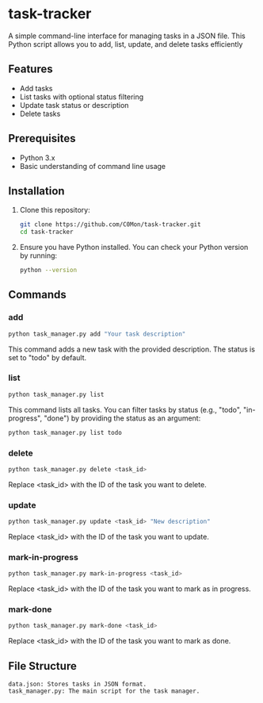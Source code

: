 # task-tracker

A simple command-line interface for managing tasks in a JSON file. This Python script allows you to add, list, update, and delete tasks efficiently

## Features

- Add tasks
- List tasks with optional status filtering
- Update task status or description
- Delete tasks

## Prerequisites

- Python 3.x
- Basic understanding of command line usage

## Installation

1. Clone this repository:
   
   ```bash
   git clone https://github.com/C0Mon/task-tracker.git
   cd task-tracker
   ```
2. Ensure you have Python installed. You can check your Python version by running:
   ```bash
   python --version
   ```
   

## Commands
### add
```bash
python task_manager.py add "Your task description"
```
This command adds a new task with the provided description. The status is set to "todo" by default.

### list

```bash
python task_manager.py list
```
This command lists all tasks. You can filter tasks by status (e.g., "todo", "in-progress", "done") by providing the status as an argument:

```bash
python task_manager.py list todo
```
### delete
```bash
python task_manager.py delete <task_id>
```
Replace <task_id> with the ID of the task you want to delete.
### update

```bash
python task_manager.py update <task_id> "New description"
```
Replace <task_id> with the ID of the task you want to update.

### mark-in-progress

```bash
python task_manager.py mark-in-progress <task_id>
```
Replace <task_id> with the ID of the task you want to mark as in progress.

### mark-done
```bash
python task_manager.py mark-done <task_id>
```
Replace <task_id> with the ID of the task you want to mark as done.

## File Structure

    data.json: Stores tasks in JSON format.
    task_manager.py: The main script for the task manager.
